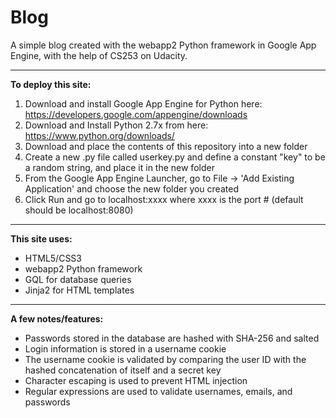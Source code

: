 Blog
====
A simple blog created with the webapp2 Python framework in Google App Engine, with the help of CS253 on Udacity.
****
**To deploy this site:**

1. Download and install Google App Engine for Python here: https://developers.google.com/appengine/downloads
2. Download and Install Python 2.7x from here: https://www.python.org/downloads/
2. Download and place the contents of this repository into a new folder
3. Create a new .py file called userkey.py and define a constant "key" to be a random string, and place it in the new folder
4. From the Google App Engine Launcher, go to File -> 'Add Existing Application' and choose the new folder you created
5. Click Run and go to localhost:xxxx where xxxx is the port # (default should be localhost:8080)
****
**This site uses:**

- HTML5/CSS3
- webapp2 Python framework
- GQL for database queries
- Jinja2 for HTML templates
****
**A few notes/features:**

- Passwords stored in the database are hashed with SHA-256 and salted
- Login information is stored in a username cookie
- The username cookie is validated by comparing the user ID with the hashed concatenation of itself and a secret key
- Character escaping is used to prevent HTML injection
- Regular expressions are used to validate usernames, emails, and passwords
